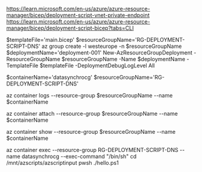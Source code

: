 https://learn.microsoft.com/en-us/azure/azure-resource-manager/bicep/deployment-script-vnet-private-endpoint
https://learn.microsoft.com/en-us/azure/azure-resource-manager/bicep/deployment-script-bicep?tabs=CLI




$templateFile='main.bicep'
$resourceGroupName='RG-DEPLOYMENT-SCRIPT-DNS'
az group create -l westeurope -n $resourceGroupName
$deploymentName='deployment-001'
New-AzResourceGroupDeployment -ResourceGroupName $resourceGroupName -Name $deploymentName -TemplateFile $templateFile -DeploymentDebugLogLevel All


$containerName='datasynchrocg'
$resourceGroupName='RG-DEPLOYMENT-SCRIPT-DNS'

az container logs --resource-group $resourceGroupName --name $containerName

az container attach --resource-group $resourceGroupName --name $containerName

az container show --resource-group $resourceGroupName --name $containerName

az container exec --resource-group RG-DEPLOYMENT-SCRIPT-DNS --name datasynchrocg --exec-command "/bin/sh"
cd /mnt/azscripts/azscriptinput
pwsh ./hello.ps1
